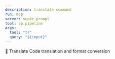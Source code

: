 ```yaml
---
description: translate command
run: mcp
server: super-prompt
tool: sp.pipeline
args:
  tool: "tr"
  query: "${input}"
---
```


🔀 Translate
Code translation and format conversion
